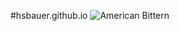 #hsbauer.github.io
![American Bittern][logo]

[logo]: https://github.com/hsbauer.github.io/pictures/main/American_Bittern.jpg

